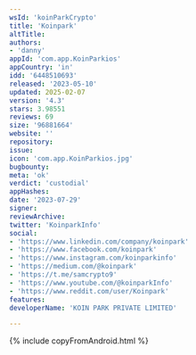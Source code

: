```yaml
---
wsId: 'koinParkCrypto'
title: 'Koinpark'
altTitle: 
authors:
- 'danny'
appId: 'com.app.KoinParkios'
appCountry: 'in'
idd: '6448510693'
released: '2023-05-10'
updated: 2025-02-07
version: '4.3'
stars: 3.98551
reviews: 69
size: '96881664'
website: ''
repository: 
issue: 
icon: 'com.app.KoinParkios.jpg'
bugbounty: 
meta: 'ok'
verdict: 'custodial'
appHashes: 
date: '2023-07-29'
signer: 
reviewArchive: 
twitter: 'KoinparkInfo'
social:
- 'https://www.linkedin.com/company/koinpark'
- 'https://www.facebook.com/koinpark'
- 'https://www.instagram.com/koinparkinfo'
- 'https://medium.com/@koinpark'
- 'https://t.me/samcrypto9'
- 'https://www.youtube.com/@koinparkInfo'
- 'https://www.reddit.com/user/Koinpark'
features: 
developerName: 'KOIN PARK PRIVATE LIMITED'

---
```


{% include copyFromAndroid.html %}